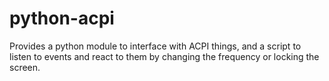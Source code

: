 python-acpi
===========

Provides a python module to interface with ACPI things, and a script to listen
to events and react to them by changing the frequency or locking the screen.
